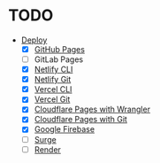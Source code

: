 # TODO

- [Deploy](https://vitejs.dev/guide/static-deploy.html)
  - [x] [GitHub Pages](https://ropaolle.github.io/js-equality-table/)
  - [ ] GitLab Pages
  - [x] [Netlify CLI](https://js-equality-table.netlify.app/)
  - [x] [Netlify Git](https://courageous-kitten-652dfd.netlify.app/)
  - [x] [Vercel CLI](https://js-equality-table.vercel.app/)
  - [x] [Vercel Git](https://vercel.com/ropaolle)
  - [x] [Cloudflare Pages with Wrangler](https://160b97d6.js-equality-table-cli.pages.dev/)
  - [x] [Cloudflare Pages with Git](https://dash.cloudflare.com/6366c6999e5353a03edd4b5b87499b69/pages)
  - [x] [Google Firebase](https://js-equality-table.web.app/)
  - [ ] [Surge](https://surge.sh/)
  - [ ] [Render](https://dashboard.render.com/)
